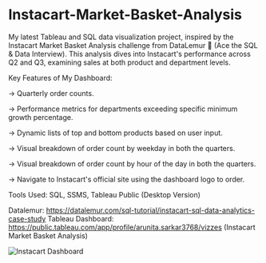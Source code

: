 # Instacart-Market-Basket-Analysis

My latest Tableau and SQL data visualization project, inspired by the Instacart Market Basket Analysis challenge from DataLemur 🐒 (Ace the SQL & Data Interview). This analysis dives into Instacart's performance across Q2 and Q3, examining sales at both product and department levels.

Key Features of My Dashboard:

-> Quarterly order counts.

-> Performance metrics for departments exceeding specific minimum growth percentage.

-> Dynamic lists of top and bottom products based on user input.

-> Visual breakdown of order count by weekday in both the quarters.

-> Visual breakdown of order count by hour of the day in both the quarters.

-> Navigate to Instacart's official site using the dashboard logo to order.

Tools Used: SQL, SSMS, Tableau Public (Desktop Version)

Datalemur: https://datalemur.com/sql-tutorial/instacart-sql-data-analytics-case-study
Tableau Dashboard: https://public.tableau.com/app/profile/arunita.sarkar3768/vizzes (Instacart Market Basket Analysis)


![Instacart Dashboard](https://github.com/ASarkar0611/Instacart-Market-Basket-Analysis/assets/114884556/adba3f98-fbf6-4584-94cf-5690d020caa8)
